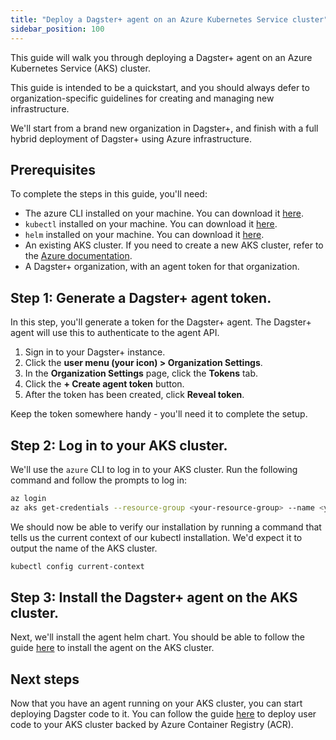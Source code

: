 ```yaml
---
title: "Deploy a Dagster+ agent on an Azure Kubernetes Service cluster"
sidebar_position: 100
---
```


This guide will walk you through deploying a Dagster+ agent on an Azure Kubernetes Service (AKS) cluster.

This guide is intended to be a quickstart, and you should always defer to organization-specific guidelines for creating and managing new infrastructure.

We'll start from a brand new organization in Dagster+, and finish with a full hybrid deployment of Dagster+ using Azure infrastructure.

## Prerequisites

To complete the steps in this guide, you'll need:

- The azure CLI installed on your machine. You can download it [here](https://docs.microsoft.com/en-us/cli/azure/install-azure-cli).
- `kubectl` installed on your machine. You can download it [here](https://kubernetes.io/docs/tasks/tools/install-kubectl/).
- `helm` installed on your machine. You can download it [here](https://helm.sh/docs/intro/install/).
- An existing AKS cluster. If you need to create a new AKS cluster, refer to the [Azure documentation](https://learn.microsoft.com/en-us/azure/aks/learn/quick-kubernetes-deploy-portal?tabs=azure-cli).
- A Dagster+ organization, with an agent token for that organization.

## Step 1: Generate a Dagster+ agent token.

In this step, you'll generate a token for the Dagster+ agent. The Dagster+ agent will use this to authenticate to the agent API.

1. Sign in to your Dagster+ instance.
2. Click the **user menu (your icon) > Organization Settings**.
3. In the **Organization Settings** page, click the **Tokens** tab.
4. Click the **+ Create agent token** button.
5. After the token has been created, click **Reveal token**.

Keep the token somewhere handy - you'll need it to complete the setup.

## Step 2: Log in to your AKS cluster.

We'll use the `azure` CLI to log in to your AKS cluster. Run the following command and follow the prompts to log in:

```bash
az login
az aks get-credentials --resource-group <your-resource-group> --name <your-aks-cluster>
```

We should now be able to verify our installation by running a command that tells us the current context of our kubectl installation. We'd expect it to output the name of the AKS cluster.

```bash
kubectl config current-context
```

## Step 3: Install the Dagster+ agent on the AKS cluster.

Next, we'll install the agent helm chart. You should be able to follow the guide [here](/dagster-plus/deployment/deployment-types/hybrid/kubernetes/configuration) to install the agent on the AKS cluster.

## Next steps

Now that you have an agent running on your AKS cluster, you can start deploying Dagster code to it. You can follow the guide [here](/dagster-plus/deployment/deployment-types/hybrid/azure/acr-user-code) to deploy user code to your AKS cluster backed by Azure Container Registry (ACR).

